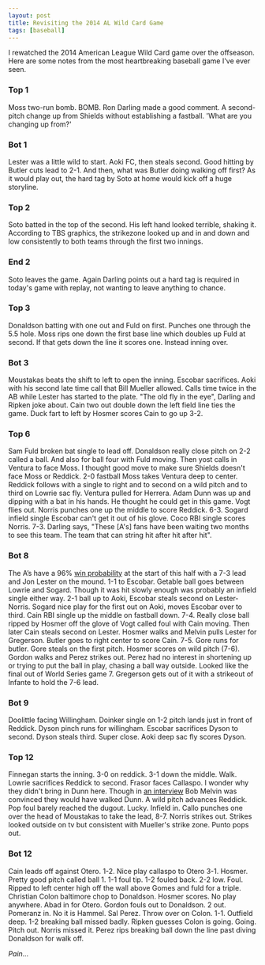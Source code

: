 ```yaml
---
layout: post
title: Revisiting the 2014 AL Wild Card Game
tags: [baseball]
---
```


I rewatched the 2014 American League Wild Card game over the offseason. Here are some notes from the most heartbreaking baseball game I've ever seen.

### Top 1

Moss two-run bomb. BOMB. Ron Darling made a good comment. A second-pitch change up from Shields without establishing a fastball. 'What are you changing up from?'

### Bot 1

Lester was a little wild to start. Aoki FC, then steals second. Good hitting by Butler cuts lead to 2-1. And then, what was Butler doing walking off first? As it would play out, the hard tag by Soto at home would kick off a huge storyline.

### Top 2

Soto batted in the top of the second. His left hand looked terrible, shaking it. According to TBS graphics, the strikezone looked up and in and down and low consistently to both teams through the first two innings.

### End 2
Soto leaves the game. Again Darling points out a hard tag is required in today's game with replay, not wanting to leave anything to chance.

### Top 3
Donaldson batting with one out and Fuld on first. Punches one through the 5.5 hole. Moss rips one down the first base line which doubles up Fuld at second. If that gets down the line it scores one. Instead inning over.

### Bot 3
Moustakas beats the shift to left to open the inning. Escobar sacrifices. Aoki with his second late time call that Bill Mueller allowed. Calls time twice in the AB while Lester has started to the plate. "The old fly in the eye", Darling and Ripken joke about. Cain two out double down the left field line ties the game. Duck fart to left by Hosmer scores Cain to go up 3-2.

### Top 6
Sam Fuld broken bat single to lead off. Donaldson really close pitch on 2-2 called a ball. And also for ball four with Fuld moving. Then yost calls in Ventura to face Moss. I thought good move to make sure Shields doesn't face Moss or Reddick. 2-0 fastball Moss takes Ventura deep to center. Reddick follows with a single to right and to second on a wild pitch and to third on Lowrie sac fly. Ventura pulled for Herrera. Adam Dunn was up and dipping with a bat in his hands. He thought he could get in this game. Vogt flies out. Norris punches one up the middle to score Reddick. 6-3. Sogard infield single Escobar can't get it out of his glove. Coco RBI single scores Norris. 7-3. Darling says, "These [A's] fans have been waiting two months to see this team. The team that can string hit after hit after hit".

### Bot 8
The A’s have a 96% [win probability](http://www.baseball-reference.com/boxes/KCA/KCA201409300.shtml#wpa) at the start of this half with a 7-3 lead and Jon Lester on the mound. 1-1 to Escobar. Getable ball goes between Lowrie and Sogard. Though it was hit slowly enough was probably an infield single either way. 2-1 ball up to Aoki, Escobar steals second on Lester-Norris. Sogard nice play for the first out on Aoki, moves Escobar over to third. Cain RBI single up the middle on fastball down. 7-4. Really close ball ripped by Hosmer off the glove of Vogt called foul with Cain moving. Then later Cain steals second on Lester. Hosmer walks and Melvin pulls Lester for Gregerson. Butler goes to right center to score Cain. 7-5. Gore runs for butler. Gore steals on the first pitch. Hosmer scores on wild pitch (7-6). Gordon walks and Perez strikes out. Perez had no interest in shortening up or trying to put the ball in play, chasing a ball way outside. Looked like the final out of World Series game 7. Gregerson gets out of it with a strikeout of Infante to hold the 7-6 lead.

### Bot 9
Doolittle facing Willingham. Doinker single on 1-2 pitch lands just in front of Reddick. Dyson pinch runs for willingham. Escobar sacrifices Dyson to second. Dyson steals third. Super close. Aoki deep sac fly scores Dyson.

### Top 12
Finnegan starts the inning. 3-0 on reddick. 3-1 down the middle. Walk. Lowrie sacrifices Reddick to second. Frasor faces Callaspo. I wonder why they didn't bring in Dunn here. Though in [an interview](http://www.mercurynews.com/athletics/ci_26646279/notebook-manager-bob-melvin-regrets-not-using-adam) Bob Melvin was convinced they would have walked Dunn. A wild pitch advances Reddick. Pop foul barely reached the dugout. Lucky. Infield in. Callo punches one over the head of Moustakas to take the lead, 8-7. Norris strikes out.  Strikes looked outside on tv but consistent with Mueller's strike zone. Punto pops out.

### Bot 12
Cain leads off against Otero. 1-2. Nice play callaspo to Otero 3-1. Hosmer. Pretty good pitch called ball 1. 1-1 foul tip. 1-2 fouled back. 2-2 low. Foul. Ripped to left center high off the wall above Gomes and fuld for a triple. Christian Colon baltimore chop to Donaldson. Hosmer scores. No play anywhere. Abad in for Otero. Gordon fouls out to Donaldson. 2 out. Pomeranz in. No it is Hammel. Sal Perez. Throw over on Colon. 1-1. Outfield deep. 1-2 breaking ball missed badly. Ripken guesses Colon is going. Going. Pitch out. Norris missed it. Perez rips breaking ball down the line past diving Donaldson for walk off.

_Pain..._
